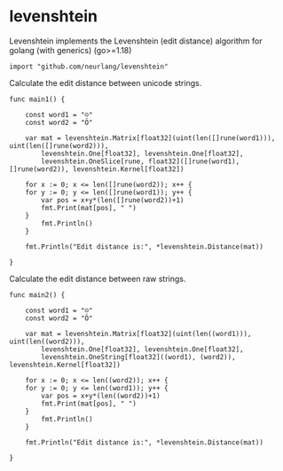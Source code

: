 # levenshtein
Levenshtein implements the Levenshtein (edit distance) algorithm for golang (with generics) (go>=1.18)
```
import "github.com/neurlang/levenshtein"
```

Calculate the edit distance between unicode strings.

```
func main1() {

	const word1 = "☺"
	const word2 = "Ö"

	var mat = levenshtein.Matrix[float32](uint(len([]rune(word1))), uint(len([]rune(word2))),
		levenshtein.One[float32], levenshtein.One[float32],
		levenshtein.OneSlice[rune, float32]([]rune(word1), []rune(word2)), levenshtein.Kernel[float32])
	
	for x := 0; x <= len([]rune(word2)); x++ {
	for y := 0; y <= len([]rune(word1)); y++ {
		var pos = x+y*(len([]rune(word2))+1)
		fmt.Print(mat[pos], " ")
	}
		fmt.Println()
	}

	fmt.Println("Edit distance is:", *levenshtein.Distance(mat))

}
```

Calculate the edit distance between raw strings.

```
func main2() {

	const word1 = "☺"
	const word2 = "Ö"

	var mat = levenshtein.Matrix[float32](uint(len((word1))), uint(len((word2))),
		levenshtein.One[float32], levenshtein.One[float32],
		levenshtein.OneString[float32]((word1), (word2)), levenshtein.Kernel[float32])
	
	for x := 0; x <= len((word2)); x++ {
	for y := 0; y <= len((word1)); y++ {
		var pos = x+y*(len((word2))+1)
		fmt.Print(mat[pos], " ")
	}
		fmt.Println()
	}

	fmt.Println("Edit distance is:", *levenshtein.Distance(mat))

}
```
